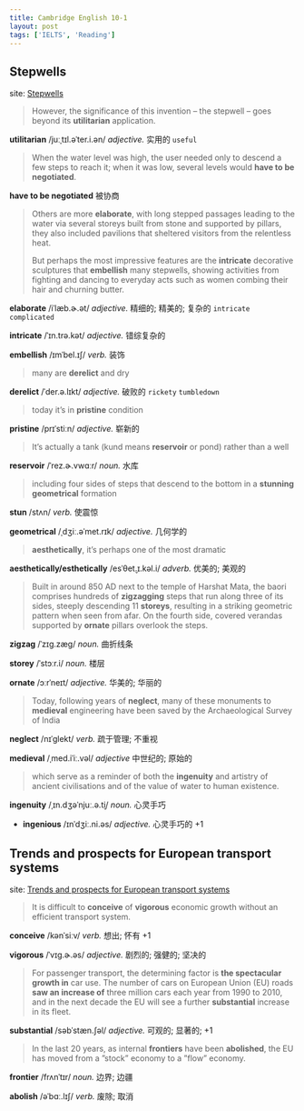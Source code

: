 ```yaml
---
title: Cambridge English 10-1
layout: post
tags: ['IELTS', 'Reading']
---
```

## Stepwells

site: [Stepwells](https://mini-ielts.com/414/reading/stepwells)

> However, the significance of this invention – the stepwell – goes beyond its **utilitarian** application.

**utilitarian** /juːˌtɪl.əˈter.i.ən/ *adjective.* 实用的  `useful`

> When the water level was high, the user needed only to descend a few steps to reach it; when it was low, several levels would **have to be negotiated**.

**have to be negotiated**  被协商

> Others are more **elaborate**, with long stepped passages leading to the water via several storeys built from stone and supported by pillars, they also included pavilions that sheltered visitors from the relentless heat.
>
> But perhaps the most impressive features are the **intricate** decorative sculptures that **embellish** many stepwells, showing activities from fighting and dancing to everyday acts such as women combing their hair and churning butter.

**elaborate** /iˈlæb.ɚ.ət/ *adjective.* 精细的; 精美的; 复杂的 `intricate` `complicated`

**intricate** /ˈɪn.trə.kət/ *adjective.* 错综复杂的 

**embellish** /ɪmˈbel.ɪʃ/ *verb.* 装饰

> many are **derelict** and dry

**derelict** /ˈder.ə.lɪkt/ *adjective.* 破败的 `rickety` `tumbledown`

> today it’s in **pristine** condition

**pristine** /prɪˈstiːn/ *adjective.* 崭新的

> It’s actually a tank (kund means **reservoir** or pond) rather than a well

**reservoir** /ˈrez.ɚ.vwɑːr/ *noun.* 水库

> including four sides of steps that descend to the bottom in a **stunning** **geometrical** formation

**stun** /stʌn/ *verb.* 使震惊

**geometrical** /ˌdʒiː.əˈmet.rɪk/ *adjective.* 几何学的

> **aesthetically**, it’s perhaps one of the most dramatic

**aesthetically/esthetically**  /esˈθet̬.ɪ.kəl.i/ *adverb.* 优美的; 美观的

> Built in around 850 AD next to the temple of Harshat Mata, the baori comprises hundreds of **zigzagging** steps that run along three of its sides, steeply descending 11 **storeys**, resulting in a striking geometric pattern when seen from afar. On the fourth side, covered verandas supported by **ornate** pillars overlook the steps.

**zigzag** /ˈzɪɡ.zæɡ/ *noun.* 曲折线条

**storey** /ˈstɔːr.i/ *noun.* 楼层

**ornate** /ɔːrˈneɪt/ *adjective.* 华美的; 华丽的

> Today, following years of **neglect**, many of these monuments to **medieval** engineering have been saved by the Archaeological Survey of India

**neglect** /nɪˈɡlekt/ *verb.* 疏于管理; 不重视

**medieval** /ˌmed.iˈiː.vəl/ *adjective* 中世纪的; 原始的

> which serve as a reminder of both the **ingenuity** and artistry of ancient civilisations and of the value of water to human existence.

**ingenuity** /ˌɪn.dʒəˈnjuː.ə.t̬i/ *noun.* 心灵手巧

- **ingenious** /ɪnˈdʒiː.ni.əs/ *adjective.* 心灵手巧的 +1

## Trends and prospects for European transport systems

site: [Trends and prospects for European transport systems](https://mini-ielts.com/415/reading/trends-and-prospects-for-european-transport-systems)

> It is difficult to **conceive** of **vigorous** economic growth without an efficient transport system.

**conceive** /kənˈsiːv/ *verb.* 想出; 怀有 +1

**vigorous** /ˈvɪɡ.ɚ.əs/ *adjective.* 剧烈的; 强健的; 坚决的

> For passenger transport, the determining factor is **the spectacular growth in** car use. The number of cars on European Union (EU) roads **saw an increase of** three million cars each year from 1990 to 2010, and in the next decade the EU will see a further **substantial** increase in its fleet.

**substantial** /səbˈstæn.ʃəl/ *adjective.* 可观的; 显著的; +1

> In the last 20 years, as internal **frontiers** have been **abolished**, the EU has moved from a ”stock” economy to a ”flow” economy.

**frontier** /frʌnˈtɪr/ *noun.* 边界; 边疆

**abolish** /əˈbɑː.lɪʃ/ *verb.* 废除; 取消

